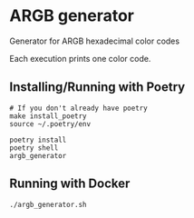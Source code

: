 # ARGB generator
Generator for ARGB hexadecimal color codes

 Each execution prints one color code.


## Installing/Running with Poetry
```
# If you don't already have poetry
make install_poetry
source ~/.poetry/env

poetry install
poetry shell
argb_generator
```

## Running with Docker
```
./argb_generator.sh
```
